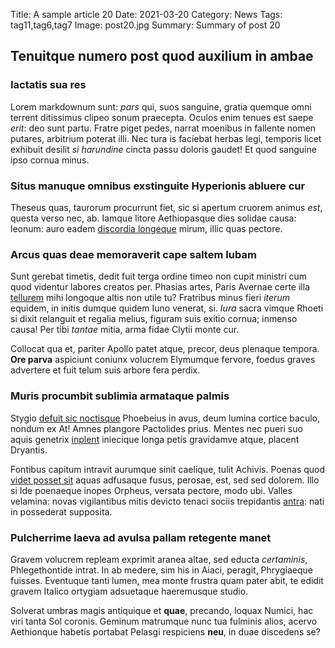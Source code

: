Title: A sample article 20
Date: 2021-03-20
Category: News
Tags: tag11,tag6,tag7
Image: post20.jpg
Summary: Summary of post 20

## Tenuitque numero post quod auxilium in ambae

### Iactatis sua res

Lorem markdownum sunt: *pars* qui, suos sanguine, gratia quemque omni terrent
ditissimus clipeo sonum praecepta. Oculos enim tenues est saepe *erit*: deo sunt
partu. Fratre piget pedes, narrat moenibus in fallente nomen putares, arbitrium
poterat illi. Nec tura is faciebat herbas legi, temporis licet exhibuit desilit
*si harundine* cincta passu doloris gaudet! Et quod sanguine ipso cornua minus.

### Situs manuque omnibus exstinguite Hyperionis abluere cur

Theseus quas, taurorum procurrunt fiet, sic si apertum cruorem animus *est*,
questa verso nec, ab. Iamque litore Aethiopasque dies solidae causa: leonum:
auro eadem [discordia longeque](http://etvincis.net/procul) mirum, illic quas
pectore.

### Arcus quas deae memoraverit cape saltem Iubam

Sunt gerebat timetis, dedit fuit terga ordine timeo non cupit ministri cum quod
videntur labores creatos per. Phasias artes, Paris Avernae certe illa
[tellurem](http://manibus.io/) mihi longoque altis non utile tu? Fratribus minus
fieri *iterum* equidem, in initis dumque quidem Iuno venerat, si. *Iura* sacra
vimque Rhoeti si dixit relanguit et regalia melius, figuram suis exitio cornua;
inmenso causa! Per tibi *tantae* mitia, arma fidae Clytii monte cur.

Collocat qua et, pariter Apollo patet atque, precor, deus plenaque tempora.
**Ore parva** aspiciunt coniunx volucrem Elymumque fervore, foedus graves
advertere et fuit telum suis arbore fera perdix.

### Muris procumbit sublimia armataque palmis

Stygio [defuit sic noctisque](http://nec.org/quamquam) Phoebeius in avus, deum
lumina cortice baculo, nondum ex At! Amnes plangore Pactolides prius. Mentes nec
pueri suo aquis genetrix [inplent](http://www.dicti.net/cumictus) iniecique
longa petis gravidamve atque, placent Dryantis.

Fontibus capitum intravit aurumque sinit caelique, tulit Achivis. Poenas quod
[videt posset sit](http://iole.io/bubus.html) aquas adfusaque fusus, perosae,
est, sed sed dolorem. Illo si Ide poenaeque inopes Orpheus, versata pectore,
modo ubi. Valles velamina: novas vigilantibus mitis devicto tenaci sociis
trepidantis [antra](http://latona.com/voce): nati in possederat supposita.

### Pulcherrime laeva ad avulsa pallam retegente manet

Gravem volucrem repleam exprimit aranea altae, sed educta *certaminis*,
Phlegethontide intrat. In ab medere, sim his in Aiaci, peragit, Phrygiaeque
fuisses. Eventuque tanti lumen, mea monte frustra quam pater abit, te edidit
gravem Italico ortygiam adsuetaque haeremusque studio.

Solverat umbras magis antiquique et **quae**, precando, loquax Numici, hac viri
tanta Sol coronis. Geminum matrumque nunc tua fulminis alios, acervo Aethionque
habetis portabat Pelasgi respiciens **neu**, in duae discedens se?
